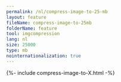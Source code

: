 ```yaml
---
permalink: /nl/compress-image-to-25-mb
layout: feature
fileName: compress-image-to-25mb
folderName: feature
tool: imgcompression
lang: nl
size: 25000
type: mb
nointernationalization: true
---
```

{%- include compress-image-to-X.html -%}       
